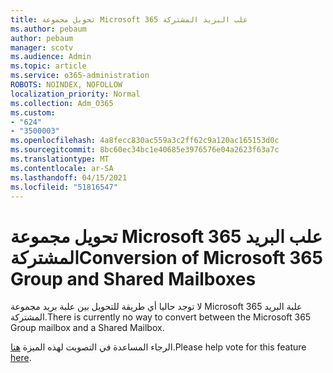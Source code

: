 ```yaml
---
title: تحويل مجموعة Microsoft 365 علب البريد المشتركة
ms.author: pebaum
author: pebaum
manager: scotv
ms.audience: Admin
ms.topic: article
ms.service: o365-administration
ROBOTS: NOINDEX, NOFOLLOW
localization_priority: Normal
ms.collection: Adm_O365
ms.custom:
- "624"
- "3500003"
ms.openlocfilehash: 4a8fecc830ac559a3c2ff62c9a120ac165153d0c
ms.sourcegitcommit: 8bc60ec34bc1e40685e3976576e04a2623f63a7c
ms.translationtype: MT
ms.contentlocale: ar-SA
ms.lasthandoff: 04/15/2021
ms.locfileid: "51816547"
---
```

# <a name="conversion-of-microsoft-365-group-and-shared-mailboxes"></a><span data-ttu-id="3477f-102">تحويل مجموعة Microsoft 365 علب البريد المشتركة</span><span class="sxs-lookup"><span data-stu-id="3477f-102">Conversion of Microsoft 365 Group and Shared Mailboxes</span></span>

<span data-ttu-id="3477f-103">لا توجد حاليا أي طريقة للتحويل بين علبة بريد مجموعة Microsoft 365 علبة البريد المشتركة.</span><span class="sxs-lookup"><span data-stu-id="3477f-103">There is currently no way to convert between the Microsoft 365 Group mailbox and a Shared Mailbox.</span></span>

<span data-ttu-id="3477f-104">الرجاء المساعدة في التصويت لهذه الميزة [هنا](https://aka.ms/M365GroupToShared).</span><span class="sxs-lookup"><span data-stu-id="3477f-104">Please help vote for this feature [here](https://aka.ms/M365GroupToShared).</span></span>
